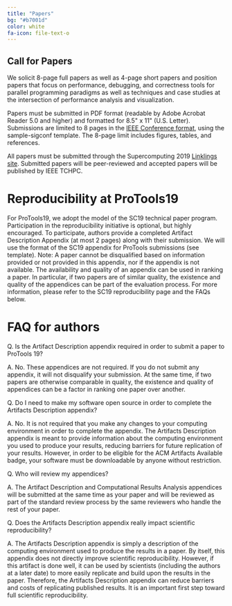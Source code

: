 ```yaml
---
title: "Papers"
bg: "#b7001d"
color: white
fa-icon: file-text-o
---
```


## Call for Papers

We solicit 8-page full papers as well as 4-page short papers and position
papers that focus on performance, debugging, and correctness tools for
parallel programming paradigms as well as techniques and case studies at the
intersection of performance analysis and visualization.

Papers must be submitted in PDF format (readable by Adobe Acrobat Reader 5.0
and higher) and formatted for 8.5" x 11" (U.S. Letter). Submissions are limited
to 8 pages in the [IEEE Conference
format](https://www.ieee.org/conferences/publishing/templates.html), using the
sample-sigconf template. The 8-page limit includes figures, tables, and
references.

All papers must be submitted through the Supercomputing 2019 [Linklings site](https://submissions.supercomputing.org/?page=Submit&id=SC19WorkshopProToolsSubmission&site=sc19).
Submitted papers will be peer-reviewed and accepted papers will be published by IEEE TCHPC.


# Reproducibility at ProTools19

For ProTools19, we adopt the model of the SC19 technical paper program. Participation in the reproducibility initiative is optional, but highly encouraged. To participate, authors provide a completed Artifact Description Appendix (at most 2 pages) along with their submission. We will use the format of the SC19 appendix for ProTools submissions (see template).
Note: A paper cannot be disqualified based on information provided or not provided in this appendix, nor if the appendix is not available. The availability and quality of an appendix can be used in ranking a paper. In particular, if two papers are of similar quality, the existence and quality of the appendices can be part of the evaluation process.
For more information, please refer to the SC19 reproducibility page and the FAQs below.

# FAQ for authors

Q. Is the Artifact Description appendix required in order to submit a paper to ProTools 19?

A. No. These appendices are not required. If you do not submit any appendix, it will not disqualify your submission. At the same time, if two papers are otherwise comparable in quality, the existence and quality of appendices can be a factor in ranking one paper over another.

Q. Do I need to make my software open source in order to complete the Artifacts Description appendix?

A. No. It is not required that you make any changes to your computing environment in order to complete the appendix. The Artifacts Description appendix is meant to provide information about the computing environment you used to produce your results, reducing barriers for future replication of your results. However, in order to be eligible for the ACM Artifacts Available badge, your software must be downloadable by anyone without restriction.

Q. Who will review my appendices?

A. The Artifact Description and Computational Results Analysis appendices will be submitted at the same time as your paper and will be reviewed as part of the standard review process by the same reviewers who handle the rest of your paper.

Q. Does the Artifacts Description appendix really impact scientific reproducibility?

A. The Artifacts Description appendix is simply a description of the computing environment used to produce the results in a paper. By itself, this appendix does not directly improve scientific reproducibility. However, if this artifact is done well, it can be used by scientists (including the authors at a later date) to more easily replicate and build upon the results in the paper. Therefore, the Artifacts Description appendix can reduce barriers and costs of replicating published results. It is an important first step toward full scientific reproducibility.

